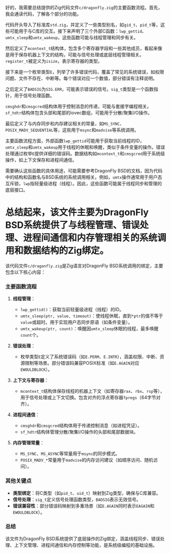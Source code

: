 好的，我需要总结提供的Zig代码文件`c/dragonfly.zig`的主要函数流程。首先，我会通读代码，了解各个部分的功能。

代码开头导入了标准库`std.zig`，并定义了一些类型别名，如`gid_t`、`pid_t`等，这些可能用于与C库的交互。接下来声明了三个外部C函数：`lwp_gettid`、`umtx_sleep`和`umtx_wakeup`，这些函数可能与线程管理和同步有关。

然后定义了`mcontext_t`结构体，包含多个寄存器字段和一些其他成员，看起来像是用于保存机器上下文的结构，可能与信号处理或底层线程管理相关。`register_t`被定义为`isize`，表示寄存器的类型。

接下来是一个枚举类型`E`，列举了许多错误代码，覆盖了常见的系统错误，如权限问题、文件不存在、中断等。每个错误对应一个数值，部分错误有注释说明。

之后定义了`BADSIG`为`SIG.ERR`，可能表示错误的信号。`sig_t`类型是一个函数指针，用于信号处理函数。

`cmsghdr`和`cmsgcred`结构体用于控制消息的传递，可能与套接字编程相关。`sf_hdtr`结构体包含头部和尾部的iovec数组，可能用于分散/聚集I/O操作。

最后定义了与内存同步和内存建议相关的常量，如`MS_SYNC`、`POSIX_MADV_SEQUENTIAL`等，这些用于`msync`和`madvise`等系统调用。

主要函数流程方面，外部函数`lwp_gettid`可能用于获取当前线程的ID，`umtx_sleep`和`umtx_wakeup`用于线程的休眠和唤醒，类似于条件变量的操作。错误处理通过枚举`E`提供详细的错误码。数据结构如`mcontext_t`和`cmsgcred`用于系统级操作，如上下文保存和进程间通信。

需要确认这些函数的具体用途，可能需要参考DragonFly BSD的文档，因为代码中的结构和函数名与BSD系统的系统调用相关。例如，`umtx`操作通常用于用户态互斥锁，`lwp`指轻量级进程（线程）。因此，这些函数可能属于线程同步和管理的底层接口。

总结起来，该文件主要为DragonFly BSD系统提供了与线程管理、错误处理、进程间通信和内存管理相关的系统调用和数据结构的Zig绑定。
================================================
该代码文件`c/dragonfly.zig`是Zig语言对DragonFly BSD系统调用的绑定，主要包含以下核心内容：

### 主要函数流程
1. **线程管理**：
   - `lwp_gettid()`：获取当前轻量级进程（线程）的ID。
   - `umtx_sleep(ptr, value, timeout)`：使线程休眠，直到`*ptr`的值不等于`value`或超时。用于实现用户态同步原语（如条件变量）。
   - `umtx_wakeup(ptr, count)`：唤醒因`umtx_sleep`休眠的线程，最多唤醒`count`个。

2. **错误处理**：
   - 枚举类型`E`定义了系统错误码（如`E.PERM`、`E.INTR`），涵盖权限、中断、资源限制等场景。部分错误码兼容POSIX标准（如`E.AGAIN`对应`EWOULDBLOCK`）。

3. **上下文与寄存器**：
   - `mcontext_t`结构体保存线程的机器上下文（如寄存器`rax`、`rbx`、`rsp`等），用于信号处理或上下文切换。包含对齐的浮点寄存器`fpregs`（64字节对齐）。

4. **进程间通信**：
   - `cmsghdr`和`cmsgcred`结构体用于传递控制消息（如进程凭证）。
   - `sf_hdtr`结构体管理分散/聚集I/O操作的头部和尾部数据块。

5. **内存管理常量**：
   - `MS_SYNC`、`MS_ASYNC`等常量用于`msync`的同步模式。
   - `POSIX_MADV_*`常量用于`madvise`的内存访问建议（如顺序访问、随机访问）。

### 其他关键点
- **类型绑定**：将C类型（如`pid_t`、`uid_t`）映射到Zig类型，确保与C库兼容。
- **信号处理**：`sig_t`定义信号处理函数类型，`BADSIG`表示无效信号。
- **错误兼容性**：部分错误码映射到多重场景（如`E.AGAIN`同时表示`EAGAIN`和`EWOULDBLOCK`）。

### 总结
该文件为DragonFly BSD系统提供了底层操作的Zig绑定，涵盖线程同步、错误处理、上下文管理、进程间通信和内存控制等功能，是系统级编程的基础设施。